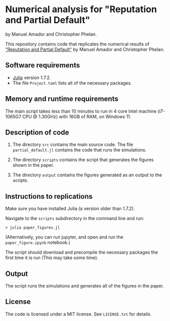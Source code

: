 # Numerical analysis for "Reputation and Partial Default" 

by Manuel Amador and Christopher Phelan. 



This repository contains code that replicates the numerical results of ["Reputation and Partial Default"](https://manuelamador.me/files/reputationpartial.pdf) by Manuel Amador and Christopher Phelan. 

## Software requirements


- [Julia](https://julialang.org/) version 1.7.2. 
- The file `Project.toml` lists all of the necessary packages. 
  
## Memory and runtime requirements 

The main script takes less than 10 minutes to run in 4 core Intel machine (i7-1065G7 CPU @ 1.30GHz) with 
16GB of RAM, on Windows 11. 

## Description of code

1. The directory `src` contains the main source code. The file `partial_default.jl` contains the code that runs the simulations. 

2. The directory `scripts` contains the script that generates the figures shown in the paper. 

3. The directory `output` contains the figures generated as an output to the scripts.

## Instructions to replications

Make sure you have installed Julia (a version older than 1.7.2). 

Navigate to the `scripts` subdirectory in the command line and run:  

    > julia paper_figures.jl 

(Alternatively, you can run jupyter, and open and run the `paper_figure.ipynb` notebook.) 

The script should download and precompile the necessary packages the first time it is run (This may take some time).

## Output 

The script runs the simulations and generates all of the figures in the paper. 

## License 

The code is licensed under a MIT license. See `LICENSE.txt` for details.